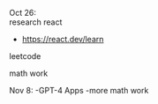 Oct 26:  
research react
- https://react.dev/learn

leetcode

math work

Nov 8:
-GPT-4 Apps
-more math work
